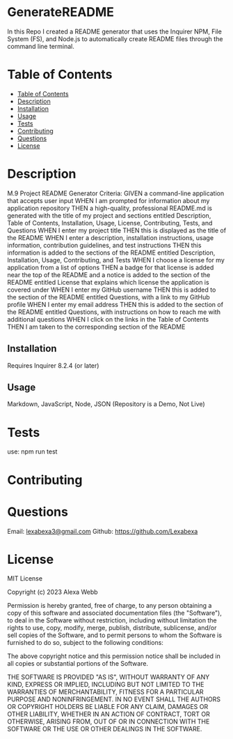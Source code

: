 # GenerateREADME
In this Repo I created a README generator that uses the Inquirer NPM, File System (FS), and Node.js to automatically create README files through the command line terminal.

# Table of Contents
* [Table of Contents](#TableofContents)
* [Description](#description)
* [Installation](#Installation)
* [Usage](#usage)
* [Tests](#tests)
* [Contributing](#contributing)
* [Questions](#Questions)
* [License](#license)

# Description
M.9 Project README Generator Criteria: GIVEN a command-line application that accepts user input WHEN I am prompted for information about my application repository THEN a high-quality, professional README.md is generated with the title of my project and sections entitled Description, Table of Contents, Installation, Usage, License, Contributing, Tests, and Questions WHEN I enter my project title THEN this is displayed as the title of the README WHEN I enter a description, installation instructions, usage information, contribution guidelines, and test instructions THEN this information is added to the sections of the README entitled Description, Installation, Usage, Contributing, and Tests WHEN I choose a license for my application from a list of options THEN a badge for that license is added near the top of the README and a notice is added to the section of the README entitled License that explains which license the application is covered under WHEN I enter my GitHub username THEN this is added to the section of the README entitled Questions, with a link to my GitHub profile WHEN I enter my email address THEN this is added to the section of the README entitled Questions, with instructions on how to reach me with additional questions WHEN I click on the links in the Table of Contents THEN I am taken to the corresponding section of the README

## Installation
Requires Inquirer 8.2.4 (or later)

## Usage
Markdown, JavaScript, Node, JSON
(Repository is a Demo, Not Live)

# Tests
use:
npm run test

# Contributing

# Questions
Email: lexabexa3@gmail.com
Github: https://github.com/Lexabexa

# License
MIT License

Copyright (c) 2023 Alexa Webb

Permission is hereby granted, free of charge, to any person obtaining a copy
of this software and associated documentation files (the "Software"), to deal
in the Software without restriction, including without limitation the rights
to use, copy, modify, merge, publish, distribute, sublicense, and/or sell
copies of the Software, and to permit persons to whom the Software is
furnished to do so, subject to the following conditions:

The above copyright notice and this permission notice shall be included in all
copies or substantial portions of the Software.

THE SOFTWARE IS PROVIDED "AS IS", WITHOUT WARRANTY OF ANY KIND, EXPRESS OR
IMPLIED, INCLUDING BUT NOT LIMITED TO THE WARRANTIES OF MERCHANTABILITY,
FITNESS FOR A PARTICULAR PURPOSE AND NONINFRINGEMENT. IN NO EVENT SHALL THE
AUTHORS OR COPYRIGHT HOLDERS BE LIABLE FOR ANY CLAIM, DAMAGES OR OTHER
LIABILITY, WHETHER IN AN ACTION OF CONTRACT, TORT OR OTHERWISE, ARISING FROM,
OUT OF OR IN CONNECTION WITH THE SOFTWARE OR THE USE OR OTHER DEALINGS IN THE
SOFTWARE.

